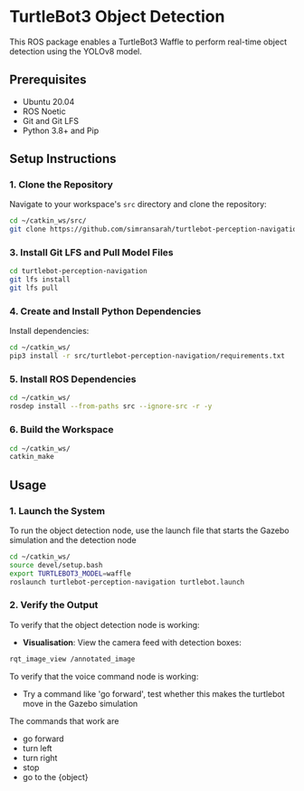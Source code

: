 # TurtleBot3 Object Detection

This ROS package enables a TurtleBot3 Waffle to perform real-time object detection using the YOLOv8 model. 

## Prerequisites

- Ubuntu 20.04  
- ROS Noetic  
- Git and Git LFS  
- Python 3.8+ and Pip  

## Setup Instructions

### 1. Clone the Repository

Navigate to your workspace's `src` directory and clone the repository:

```bash
cd ~/catkin_ws/src/
git clone https://github.com/simransarah/turtlebot-perception-navigation.git
```

### 3. Install Git LFS and Pull Model Files

```bash
cd turtlebot-perception-navigation
git lfs install
git lfs pull
```

### 4. Create and Install Python Dependencies

Install dependencies:

```bash
cd ~/catkin_ws/
pip3 install -r src/turtlebot-perception-navigation/requirements.txt
```

### 5. Install ROS Dependencies

```bash
cd ~/catkin_ws/
rosdep install --from-paths src --ignore-src -r -y
```

### 6. Build the Workspace

```bash
cd ~/catkin_ws/
catkin_make
```

## Usage

### 1. Launch the System

To run the object detection node, use the launch file that starts the Gazebo simulation and the detection node

```bash
cd ~/catkin_ws/
source devel/setup.bash
export TURTLEBOT3_MODEL=waffle
roslaunch turtlebot-perception-navigation turtlebot.launch
```

### 2. Verify the Output

To verify that the object detection node is working:

- **Visualisation**: View the camera feed with detection boxes:

```bash
rqt_image_view /annotated_image
```

To verify that the voice command node is working:

- Try a command like 'go forward', test whether this makes the turtlebot move in the Gazebo simulation

The commands that work are
- go forward
- turn left
- turn right
- stop
- go to the {object}